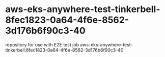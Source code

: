 # aws-eks-anywhere-test-tinkerbell-8fec1823-0a64-4f6e-8562-3d176b6f90c3-40
repository for use with E2E test job aws-eks-anywhere-test-tinkerbell:8fec1823-0a64-4f6e-8562-3d176b6f90c3-40
